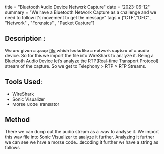 title = "Bluetooth Audio Device Network Capture"
date = "2023-06-12"
summary = "We have a Bluetooth Network Capture as a challenge and we need to follow it's movement to get the message" 
tags = ["CTF","DFC" , "Network" , "Forensics" , "Packet Capture"]

## Description : 

We are given a .pcap [file](https://github.com/blueee04/DFC-writeups/raw/main/evidence2/evidence2.pcap) which looks like a network capture of a audio device. So for this we import the file into WireShark to analyze it. Being a Bluetooth Audio Device let’s analyze the RTP(Real-time Transport Protocol) stream of the capture. So we get to Telephony > RTP > RTP Streams.

## Tools Used:
* WireShark
* Sonic Visualizer
* Morse Code Translator

## Method
[]()
There we can dump out the audio stream as a .wav to analyse it.
[]()
We import this wav file into Sonic Visualizer to analyze it further.
[]()
Analyzing it further we can see we have a morse code…decoding it further we have a string as follows
[]()